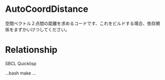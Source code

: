 # AutoCoordDistance
空間ベクトル２点間の距離を求めるコードです、これをビルドする場合、依存関係をまずかいけつしてください。

# Relationship
SBCL
Quicklisp

...bash
make 
...
